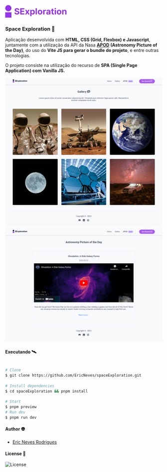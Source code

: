 <img src=".github/logo.svg" width="200px" />

### Space Exploration 🔭

Aplicação desenvolvida com <b>HTML, CSS (Grid, Flexbox) e Javascript</b>, juntamente com a utilização da API da Nasa <b>[APOD](https://apod.nasa.gov/apod/astropix.html) (Astronomy Picture of the Day)</b>, do uso do <b>Vite JS para gerar o bundle do projeto</b>, e entre outras tecnologias.

O projeto consiste na utilização do recurso de <b>SPA (Single Page Application) com Vanilla JS.</b>

![](.github/screenA.png)
![](.github/screenB.png)

#### Executando 🛰

```sh

# Clone
$ git clone https://github.com/EricNeves/spaceExploration.git

# Install dependencies
$ cd spaceExploration && pnpm install

# Start
$ pnpm preview
# Run dev
$ pnpm run dev

```

#### Author 👽

* [Eric Neves Rodrigues](https://www.instagram.com/ericneves_dev/)

#### License 📑

![License](https://img.shields.io/github/license/ericneves/convertMyMoney-01?color=red&logo=appveyor&logoColor=red&style=flat-square)